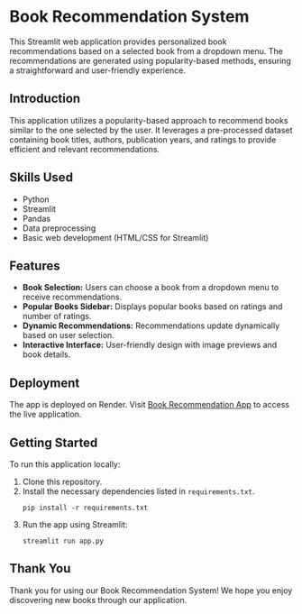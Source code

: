 # Book Recommendation System

This Streamlit web application provides personalized book recommendations based on a selected book from a dropdown menu. The recommendations are generated using popularity-based methods, ensuring a straightforward and user-friendly experience.

## Introduction

This application utilizes a popularity-based approach to recommend books similar to the one selected by the user. It leverages a pre-processed dataset containing book titles, authors, publication years, and ratings to provide efficient and relevant recommendations.

## Skills Used

- Python
- Streamlit
- Pandas
- Data preprocessing
- Basic web development (HTML/CSS for Streamlit)

## Features

- **Book Selection:** Users can choose a book from a dropdown menu to receive recommendations.
- **Popular Books Sidebar:** Displays popular books based on ratings and number of ratings.
- **Dynamic Recommendations:** Recommendations update dynamically based on user selection.
- **Interactive Interface:** User-friendly design with image previews and book details.

## Deployment

The app is deployed on Render. Visit [Book Recommendation App](https://get-recommend-book.onrender.com/) to access the live application.

## Getting Started

To run this application locally:

1. Clone this repository.
2. Install the necessary dependencies listed in `requirements.txt`.
   ```
   pip install -r requirements.txt
   ```
3. Run the app using Streamlit:
   ```
   streamlit run app.py
   ```

## Thank You

Thank you for using our Book Recommendation System! We hope you enjoy discovering new books through our application.
